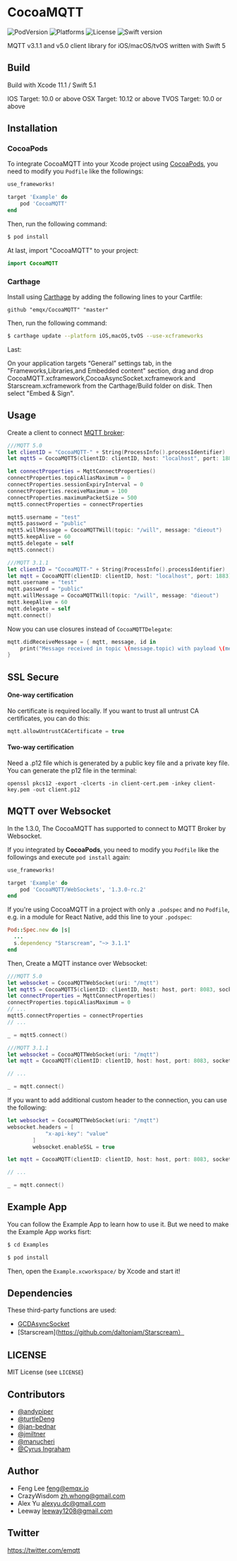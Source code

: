 # CocoaMQTT

![PodVersion](https://img.shields.io/cocoapods/v/CocoaMQTT5.svg)
![Platforms](https://img.shields.io/cocoapods/p/CocoaMQTT5.svg)
![License](https://img.shields.io/cocoapods/l/BadgeSwift.svg?style=flat)
![Swift version](https://img.shields.io/badge/swift-5-orange.svg)

MQTT v3.1.1 and v5.0 client library for iOS/macOS/tvOS written with Swift 5


## Build

Build with Xcode 11.1 / Swift 5.1

IOS Target: 10.0 or above
OSX Target: 10.12 or above
TVOS Target: 10.0 or above

## Installation
### CocoaPods

To integrate CocoaMQTT into your Xcode project using [CocoaPods](http://cocoapods.org), you need to modify you `Podfile` like the followings:

```ruby
use_frameworks!

target 'Example' do
    pod 'CocoaMQTT'
end
```

Then, run the following command:

```bash
$ pod install
```

At last, import "CocoaMQTT" to your project:

```swift
import CocoaMQTT
```


### Carthage
Install using [Carthage](https://github.com/Carthage/Carthage) by adding the following lines to your Cartfile:

```
github "emqx/CocoaMQTT" "master"
```

Then, run the following command:

```bash
$ carthage update --platform iOS,macOS,tvOS --use-xcframeworks
```

Last:

On your application targets “General” settings tab, in the "Frameworks,Libraries,and Embedded content" section, drag and drop CocoaMQTT.xcframework,CocoaAsyncSocket.xcframework and Starscream.xcframework from the Carthage/Build folder on disk. Then select "Embed & Sign". 



## Usage

Create a client to connect [MQTT broker](https://www.emqx.io/products/broker):

```swift
///MQTT 5.0
let clientID = "CocoaMQTT-" + String(ProcessInfo().processIdentifier)
let mqtt5 = CocoaMQTT5(clientID: clientID, host: "localhost", port: 1883)

let connectProperties = MqttConnectProperties()
connectProperties.topicAliasMaximum = 0
connectProperties.sessionExpiryInterval = 0
connectProperties.receiveMaximum = 100
connectProperties.maximumPacketSize = 500
mqtt5.connectProperties = connectProperties

mqtt5.username = "test"
mqtt5.password = "public"
mqtt5.willMessage = CocoaMQTTWill(topic: "/will", message: "dieout")
mqtt5.keepAlive = 60
mqtt5.delegate = self
mqtt5.connect()

///MQTT 3.1.1
let clientID = "CocoaMQTT-" + String(ProcessInfo().processIdentifier)
let mqtt = CocoaMQTT(clientID: clientID, host: "localhost", port: 1883)
mqtt.username = "test"
mqtt.password = "public"
mqtt.willMessage = CocoaMQTTWill(topic: "/will", message: "dieout")
mqtt.keepAlive = 60
mqtt.delegate = self
mqtt.connect()
```

Now you can use closures instead of `CocoaMQTTDelegate`:

```swift 
mqtt.didReceiveMessage = { mqtt, message, id in
    print("Message received in topic \(message.topic) with payload \(message.string!)")           
}
```

## SSL Secure

#### One-way certification

No certificate is required locally.
If you want to trust all untrust CA certificates, you can do this:

```swift
mqtt.allowUntrustCACertificate = true
```

#### Two-way certification

Need a .p12 file which is generated by a public key file and a private key file. You can generate the p12 file in the terminal:

```
openssl pkcs12 -export -clcerts -in client-cert.pem -inkey client-key.pem -out client.p12
```

## MQTT over Websocket

In the 1.3.0, The CocoaMQTT has supported to connect to MQTT Broker by Websocket.

If you integrated by **CocoaPods**, you need to modify you `Podfile` like the followings and execute `pod install` again:

```ruby
use_frameworks!

target 'Example' do
    pod 'CocoaMQTT/WebSockets', '1.3.0-rc.2'
end

```

If you're using CocoaMQTT in a project with only a `.podspec` and no `Podfile`, e.g. in a module for React Native, add this line to your `.podspec`:

```ruby
Pod::Spec.new do |s|
  ...
  s.dependency "Starscream", "~> 3.1.1"
end
```

Then, Create a MQTT instance over Websocket:

```swift
///MQTT 5.0
let websocket = CocoaMQTTWebSocket(uri: "/mqtt")
let mqtt5 = CocoaMQTT5(clientID: clientID, host: host, port: 8083, socket: websocket)
let connectProperties = MqttConnectProperties()
connectProperties.topicAliasMaximum = 0
// ...
mqtt5.connectProperties = connectProperties
// ...

_ = mqtt5.connect()

///MQTT 3.1.1
let websocket = CocoaMQTTWebSocket(uri: "/mqtt")
let mqtt = CocoaMQTT(clientID: clientID, host: host, port: 8083, socket: websocket)

// ...

_ = mqtt.connect()
```

If you want to add additional custom header to the connection, you can use the following:

```swift
let websocket = CocoaMQTTWebSocket(uri: "/mqtt")
websocket.headers = [
            "x-api-key": "value"
        ]
        websocket.enableSSL = true

let mqtt = CocoaMQTT(clientID: clientID, host: host, port: 8083, socket: websocket)

// ...

_ = mqtt.connect()
```

## Example App

You can follow the Example App to learn how to use it. But we need to make the Example App works fisrt:

```bash
$ cd Examples

$ pod install
```

Then, open the `Example.xcworkspace/` by Xcode and start it!


## Dependencies


These third-party functions are used:

* [GCDAsyncSocket](https://github.com/robbiehanson/CocoaAsyncSocket)
* [Starscream](https://github.com/daltoniam/Starscream）


## LICENSE

MIT License (see `LICENSE`)

## Contributors

* [@andypiper](https://github.com/andypiper)
* [@turtleDeng](https://github.com/turtleDeng)
* [@jan-bednar](https://github.com/jan-bednar)
* [@jmiltner](https://github.com/jmiltner)
* [@manucheri](https://github.com/manucheri)
* [@Cyrus Ingraham](https://github.com/cyrusingraham)

## Author

- Feng Lee <feng@emqx.io>
- CrazyWisdom <zh.whong@gmail.com>
- Alex Yu <alexyu.dc@gmail.com>
- Leeway <leeway1208@gmail.com>


## Twitter

https://twitter.com/emqtt

